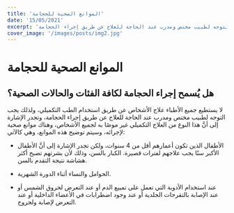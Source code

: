 ```yaml
---
title: 'الموانع الصحية للحجامة'
date: '15/05/2021'
excerpt: 'لا يستطيع جميع الأطباء علاج الأشخاص عن طريق استخدام الطب التكميلي، ولذلك يجب التوجه لطبيب مختص ومدرب عند الحاجة للعلاج عن طريق إجراء الحجامة'
cover_image: '/images/posts/img2.jpg'
---
```

# الموانع الصحية للحجامة

## هل يُسمح إجراء الحجامة لكافة الفئات والحالات الصحية؟

لا يستطيع جميع الأطباء علاج الأشخاص عن طريق استخدام الطب التكميلي، ولذلك يجب التوجه لطبيب مختص ومدرب عند الحاجة للعلاج عن طريق إجراء الحجامة، وتجدر الإشارة إلى أنَّ هذا النوع من العلاج التكميلي غير موصًا به لجميع الأشخاص، وهناك موانع صحية لإجرائه، وسيتم توضيح هذه الموانع، وهي كالآتي:

- الأطفال الذين تكون أعمارهم أقل من 4 سنوات، ولكن تجدر الإشارة إلى أنَّ الأطفال الأكبر سنًا يجب علاجهم لفترات قصيرة.
الكبار بالسن، وذلك لأن بشرتهم تصبح أكثر هشاشة نتيجة التقدم بالسن.

- الحوامل والنساء أثناء الدورة الشهرية.

- عند استخدام الأدوية التي تعمل على تمييع الدم أو عند التعرض لحروق الشمس أو عند الإصابة بالتقرحات الجلدية أو عند وجود اضطرابات في الأعضاء الداخلية أو عند التعرض لإصابة ولجروح.
